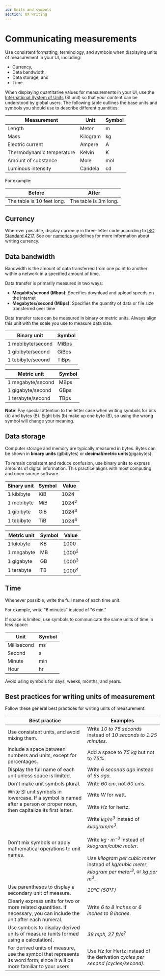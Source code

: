 ```yaml
---
id: Units and symbols
section: UX writing
---
```


# Communicating measurements

Use consistent formatting, terminology, and symbols when displaying units of measurement in your UI, including:

- Currency, 
- Data bandwidth,
- Data storage, and
- Time.

When displaying quantitative values for measurements in your UI, use the [International System of Units](https://www.nist.gov/pml/owm/metric-si/si-units) (SI unit) so that your content can be understood by global users. The following table outlines the base units and symbols you should use to describe different quantities:

<div class="ws-content-table">

| **Measurement** | **Unit** | **Symbol** |
| --- | --- | ---|
| Length | Meter | m
| Mass | Kilogram | kg
| Electric current | Ampere | A
| Thermodynamic temperature | Kelvin | K
| Amount of substance | Mole | mol
| Luminous intensity | Candela | cd

</div>

For example:

<div class="ws-content-table">

|**Before**  | **After** |
|------------|-----------|
| The table is 10 feet long. | The table is 3m long. |

</div>

## Currency

Wherever possible, display currency in three-letter code according to [ISO Standard 4217](https://www.iso.org/iso-4217-currency-codes.html). See our [numerics](/ux-writing/numerics#numbers-and-currency) guidelines for more information about writing currency.

## Data bandwidth

Bandwidth is the amount of data transferred from one point to another within a network in a specified amount of time.

Data transfer is primarily measured in two ways:

- **Megabits/second (Mbps)**: Specifies download and upload speeds on the internet 
- **Megabytes/second (MBps)**: Specifies the quantity of data or file size transferred over time

Data transfer rates can be measured in binary or metric units. Always align this unit with the scale you use to measure data size. 

| **Binary unit** | **Symbol** |      
|-----------------|------------|
| 1 mebibyte/second | MiBps | 
| 1 gibibyte/second | GiBps | 
| 1 tebibyte/second | TiBps | 

| **Metric unit** | **Symbol** |      
|-----------------|------------|
| 1 megabyte/second | MBps | 
| 1 gigabyte/second | GBps | 
| 1 terabyte/second | TBps | 

**Note**: Pay special attention to the letter case when writing symbols for bits (b) and bytes (B). Eight bits (b) make up one byte (B), so using the wrong symbol will change your meaning. 

## Data storage

Computer storage and memory are typically measured in bytes. Bytes can be shown in **binary units** (gibibytes) or **decimal/metric units**(gigabytes).

To remain consistent and reduce confusion, use binary units to express amounts of digital information. This practice aligns with most computing and open source software.

<div class="ws-content-table">

| **Binary unit** | **Symbol** | **Value**        |
|-----------------|------------|------------------|
| 1 kibibyte      | KiB        | 1024             |
| 1 mebibyte      | MiB        | 1024<sup>2</sup> |
| 1 gibibyte      | GiB        | 1024<sup>3</sup> |
| 1 tebibyte      | TiB        | 1024<sup>4</sup> |

</div>

<div class="ws-content-table">

| **Metric unit** | **Symbol** | **Value**        |
|-----------------|------------|------------------|
| 1 kilobyte     | KB       | 1000             |
| 1 megabyte     | MB        | 1000<sup>2</sup> |
| 1 gigabyte     | GB        | 1000<sup>3</sup> |
| 1 terabyte     | TB       | 1000<sup>4</sup> |

</div>

## Time

Whenever possible, write the full name of each time unit. 

For example, write "6 minutes" instead of "6 min."

If space is limited, use symbols to communicate the same units of time in less space: 

<div class="ws-content-table">

| **Unit** | **Symbol**|
| --- | --- |
| Millisecond | ms
| Second | s
| Minute | min
| Hour | hr

</div>

Avoid using symbols for days, weeks, months, and years.

## Best practices for writing units of measurement

Follow these general best practices for writing units of measurement:

<div class="ws-content-table">

| **Best practice** | **Examples**  |
|------------------------|--------------------------|
| Use consistent units, and avoid mixing them. | Write *10 to 75 seconds* instead of *10 seconds to 1.25 minutes*. |
| Include a space between numbers and units, except for percentages.   | Add a space to *75 kg* but not to *75%*. |
| Display the full name of each unit unless space is limited.  | Write *6 seconds ago* instead of *6s ago.* |
| Don't make unit symbols plural. | Write *60 cm*, not *60 cms*. | Don't punctuate unit symbols unless they end a sentence. *60 cm doesn't end this sentence, so "cm" isn't followed by a period.*  |
| Write SI unit symbols in lowercase. If a symbol is named after a person or proper noun, then capitalize its first letter. | Write *W* for watt.  <br /><br />Write *Hz* for hertz. |
| Don't mix symbols or apply mathematical operations to unit names.  | Write *kg/m<sup>3</sup>* instead of *kilogram/m<sup>3</sup>*.  <br /><br />Write *kg · m<sup>-3</sup>* instead of *kilogram/cubic meter*.  <br /><br />Use *kilogram per cubic meter* instead of *kg/cubic meter*, *kilogram per meter<sup>3</sup>*, or *kg per m<sup>3</sup>*. |
| Use parentheses to display a secondary unit of measure. | *10°C (50°F)* |
| Clearly express units for two or more related quantities. If necessary, you can include the unit after each numeral.  | Write *6 to 8 inches* or *6 inches to 8 inches*. |
| Use symbols to display derived units of measure (units formed using a calculation). | *38 mph, 27 ft/s<sup>2</sup>*   |
| For derived units of measure, use the symbol that represents its word form, since it will be more familiar to your users. | Use *Hz* for Hertz instead of the derivation *cycles per second (cycles/second)*.     

</div>